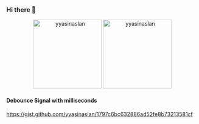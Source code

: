 ### Hi there 👋

<!--
**yyasinaslan/yyasinaslan** is a ✨ _special_ ✨ repository because its `README.md` (this file) appears on your GitHub profile.

Here are some ideas to get you started:

- 🔭 I’m currently working on ...
- 🌱 I’m currently learning ...
- 👯 I’m looking to collaborate on ...
- 🤔 I’m looking for help with ...
- 💬 Ask me about ...
- 📫 How to reach me: ...
- 😄 Pronouns: ...
- ⚡ Fun fact: ...
-->


<p align="center">
<img src="https://github-readme-stats.vercel.app/api?username=yyasinaslan&show_icons=true&theme=great-gatsby&count_private=true&include_all_commits=true" alt="yyasinaslan" height="180" />
<img src="https://github-readme-stats.vercel.app/api/top-langs?username=yyasinaslan&show_icons=true&theme=great-gatsby&count_private=true&include_all_commits=true" alt="yyasinaslan"  height="180" />
</p>

#### Debounce Signal with milliseconds
https://gist.github.com/yyasinaslan/1797c6bc632886ad52fe8b73213581cf
